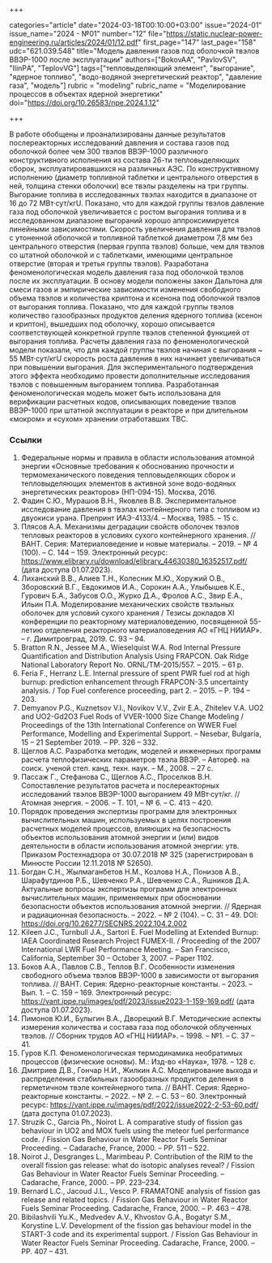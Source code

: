+++

categories="article"
date="2024-03-18T00:10:00+03:00"
issue="2024-01"
issue_name="2024 - №01"
number="12"
file="https://static.nuclear-power-engineering.ru/articles/2024/01/12.pdf"
first_page="147"
last_page="158"
udc="621.039.548"
title="Модель давления газов под оболочкой твэлов ВВЭР-1000 после эксплуатации"
authors=["BokovAA", "PavlovSV", "IlinPА", "TeplovVG"]
tags=["тепловыделяющий элемент", "выгорание", "ядерное топливо", "водо-водяной энергетический реактор", "давление газа", "модель"]
rubric = "modeling"
rubric_name = "Моделирование процессов в объектах ядерной энергетики"
doi="https://doi.org/10.26583/npe.2024.1.12"

+++

В работе обобщены и проанализированы данные результатов послереакторных исследований давления и состава газов под оболочкой более чем 300 твэлов ВВЭР-1000 различного конструктивного исполнения из состава 26-ти тепловыделяющих сборок, эксплуатировавшихся на различных АЭС. По конструктивному исполнению (диаметр топливной таблетки и центрального отверстия в ней, толщина стенки оболочки) все твэлы разделены на три группы. Выгорание топлива в исследованных твэлах находится в диапазоне от 16 до 72 МВт·сут/кгU. Показано, что для каждой группы твэлов давление газа под оболочкой увеличивается с ростом выгорания топлива и в исследованном диапазоне выгораний хорошо аппроксимируется линейными зависимостями. Скорость увеличения давления для твэлов с утоненной оболочкой и топливной таблеткой диаметром 7,8 мм без центрального отверстия (первая группа твэлов) больше, чем для твэлов со штатной оболочкой и с таблетками, имеющими центральное отверстие (вторая и третья группы твэлов). Разработана феноменологическая модель давления газа под оболочкой твэлов после их эксплуатации. В основу модели положены закон Дальтона для смеси газов и эмпирические зависимости изменения свободного объема твэлов и количества криптона и ксенона под оболочкой твэлов от выгорания топлива. Показано, что для каждой группы твэлов количество газообразных продуктов деления ядерного топлива (ксенон и криптон), вышедших под оболочку, хорошо описывается соответствующей конкретной группе твэлов степенной функцией от выгорания топлива. Расчеты давления газа по феноменологической модели показали, что для каждой группы твэлов начиная с выгорания ~ 55 МВт·сут/кгU скорость роста давления в них начинает увеличиваться при повышении выгорания. Для экспериментального подтверждения этого эффекта необходимо провести дополнительные исследования твэлов с повышенным выгоранием топлива. Разработанная феноменологическая модель может быть использована для верификации расчетных кодов, описывающих поведение твэлов ВВЭР-1000 при штатной эксплуатации в реакторе и при длительном «мокром» и «сухом» хранении отработавших ТВС.

### Ссылки

1. Федеральные нормы и правила в области использования атомной энергии «Основные требования к обоснованию прочности и термомеханического поведения тепловыделяющих сборок и тепловыделяющих элементов в активной зоне водо-водяных энергетических реакторов» (НП-094-15). Москва, 2016.
2. Фадин С.Ю., Мурашов В.Н., Яковлев В.В. Экспериментальное исследование давления в твэлах контейнерного типа с топливом из двуокиси урана. Препринт ИАЭ-4133/4. – Москва, 1985. – 15 с.
3. Плясов А.А. Механизмы деградации свойств оболочек твэлов тепловых реакторов в условиях сухого контейнерного хранения. // ВАНТ. Серия: Материаловедение и новые материалы. – 2019. – № 4 (100). – С. 144 – 159. Электронный ресурс: https://www.elibrary.ru/download/elibrary_44630380_16352517.pdf/ (дата доступа 01.07.2023).
4. Лиханский В.В., Алиев Т.Н., Колесник М.Ю., Хоружий О.В., Зборовский В.Г., Евдокимов И.А., Сорокин А.А., Улыбышев К.Е., Гурович Б.А., Забусов О.О., Журко Д.А., Фролов А.С., Звир Е.А., Ильин П.А. Моделирование механических свойств твэльных оболочек для условий сухого хранения / Тезисы докладов XI конференции по реакторному материаловедению, посвященной 55-летию отделения реакторного материаловедения АО «ГНЦ НИИАР». – г. Димитровград, 2019. С. 93 – 94.
5. Bratton R.N., Jessee M.A., Wieselquist W.A. Rod Internal Pressure Quantification and Distribution Analysis Using FRAPCON. Oak Ridge National Laboratory Report No. ORNL/TM-2015/557. – 2015. – 61 p.
6. Feria F., Herranz L.E. Internal pressure of spent PWR fuel rod at high burnup: prediction enhancement through FRAPCON-3.5 uncertainty analysis. / Top Fuel conference proceeding, part 2. – 2015. – P. 194 – 203.
7. Demyanov P.G., Kuznetsov V.I., Novikov V.V., Zvir E.A., Zhitelev V.A. UO2 and UO2-Gd2O3 Fuel Rods of VVER-1000 Size Change Modeling / Proceedings of the 13th International Conference on WWER Fuel Performance, Modelling and Experimental Support. – Nesebar, Bulgaria, 15 – 21 September 2019. – PР. 326 – 332.
8. Щеглов А.С. Разработка методик, моделей и инженерных программ расчета теплофизических параметров твэла ВВЭР. – Автореф. на соиск. ученой степ. канд. техн. наук. – М., 2008. – 27 с.
9. Пассаж Г., Стефанова С., Щеглов А.С., Проселков В.Н. Сопоставление результатов расчета и послереакторных исследований твэлов ВВЭР-1000 выгоранием 49 МВт·сут/кг. // Атомная энергия. – 2006. – Т. 101, – № 6. – С. 413 – 420. 
10. Порядок проведения экспертизы программ для электронных вычислительных машин, используемых в целях построения расчетных моделей процессов, влияющих на безопасность объектов использования атомной энергии и (или) видов деятельности в области использования атомной энергии: утв. Приказом Ростехнадзора от 30.07.2018 № 325 (зарегистрирован в Минюсте России 12.11.2018 № 52650).
11. Богдан С.Н., Жылмаганбетов Н.М., Козлова Н.А., Понизов А.В., Шарафутдинов Р.Б., Шевченко Р.А., Шевченко С.А., Яшников Д.А. Актуальные вопросы экспертизы программ для электронных вычислительных машин, применяемых при обосновании безопасности объектов использования атомной энергии. // Ядерная и радиационная безопасность. – 2022. – № 2 (104). – С. 31 – 49. DOI: https://doi.org/10.26277/SECNRS.2022.104.2.002 
12. Kileen J.C., Turnbull J.A., Sartori E. Fuel Modelling at Extended Burnup: IAEA Coordinated Research Project FUMEX-II. / Proceeding of the 2007 International LWR Fuel Performance Meeting. – San Francisco, California, September 30 – October 3, 2007. – Paper 1102.
13. Боков А.А., Павлов С.В., Теплов В.Г. Особенности изменения свободного объема твэлов ВВЭР-1000 в зависимости от выгорания топлива. // ВАНТ. Серия: Ядерно-реакторные константы. – 2023. – Вып. 1. – С. 159 – 169. Электронный ресурс: https://vant.ippe.ru/images/pdf/2023/issue2023-1-159-169.pdf/ (дата доступа 01.07.2023). 
14. Пимонов Ю.И., Булыгин В.А., Дворецкий В.Г. Методические аспекты измерения количества и состава газа под оболочкой облученных твэлов. // Сборник трудов АО «ГНЦ НИИАР». – 1998. – №1. – С. 37 – 41.
15. Гуров К.П. Феноменологическая термодинамика необратимых процессов (физические основы). М.: Изд-во «Наука», 1978. – 128 с.
16. Дмитриев Д.В., Гончар Н.И., Жилкин А.С. Моделирование выхода и распределения стабильных газообразных продуктов деления в герметичном твэле контейнерного типа. // ВАНТ. Серия: 
Ядерно-реакторные константы. – 2022. – № 2. – С. 53 – 60. Электронный ресурс: https://vant.ippe.ru/images/pdf/2022/issue2022-2-53-60.pdf/ (дата доступа 01.07.2023).
17. Struzik C., Garcia Ph., Noirot L. A comparative study of fission gas behaviour in UO2 and MOX fuels using the meteor fuel performance code. / Fission Gas Behaviour in Water Reactor Fuels Seminar Proceeding. – Cadarache, France, 2000. – PР. 511 – 522.
18. Noirot J., Desgranges L., Marimbeau P. Contribution of the RIM to the overall fission gas release: what do isotopic analyses reveal? / Fission Gas Behaviour in Water Reactor Fuels Seminar Proceeding. – Cadarache, France, 2000. – PР. 223–234.
19. Bernard L.C., Jacoud J.L., Vesco P. FRAMATONE analysis of fission gas release and related topics. / Fission Gas Behaviour in Water Reactor Fuels Seminar Proceeding. Cadarache, France, 2000. – P. 463 – 478.
20. Bibilashvili Yu.K., Medvedev A.V., Khvostov G.A., Bogatyr S.M., Korystine L.V. Development of the fission gas behaviour model in the START-3 code and its experimental support. / Fission Gas Behaviour in Water Reactor Fuels Seminar Proceeding. Cadarache, France, 2000. – PР. 407 – 431.